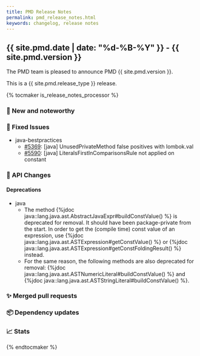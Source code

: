 ```yaml
---
title: PMD Release Notes
permalink: pmd_release_notes.html
keywords: changelog, release notes
---
```


## {{ site.pmd.date | date: "%d-%B-%Y" }} - {{ site.pmd.version }}

The PMD team is pleased to announce PMD {{ site.pmd.version }}.

This is a {{ site.pmd.release_type }} release.

{% tocmaker is_release_notes_processor %}

### 🚀 New and noteworthy

### 🐛 Fixed Issues
* java-bestpractices
  * [#5369](https://github.com/pmd/pmd/issues/5369): \[java] UnusedPrivateMethod false positives with lombok.val
  * [#5590](https://github.com/pmd/pmd/issues/5590): \[java] LiteralsFirstInComparisonsRule not applied on constant

### 🚨 API Changes
#### Deprecations
* java
  * The method {%jdoc java::lang.java.ast.AbstractJavaExpr#buildConstValue() %} is deprecated for removal. It should
    have been package-private from the start. In order to get the (compile time) const value of an expression, use
    {%jdoc java::lang.java.ast.ASTExpression#getConstValue() %} or {%jdoc java::lang.java.ast.ASTExpression#getConstFoldingResult() %}
    instead.
  * For the same reason, the following methods are also deprecated for removal:
    {%jdoc java::lang.java.ast.ASTNumericLiteral#buildConstValue() %} and {%jdoc java::lang.java.ast.ASTStringLiteral#buildConstValue() %}.

### ✨ Merged pull requests
<!-- content will be automatically generated, see /do-release.sh -->

### 📦 Dependency updates
<!-- content will be automatically generated, see /do-release.sh -->

### 📈 Stats
<!-- content will be automatically generated, see /do-release.sh -->

{% endtocmaker %}

